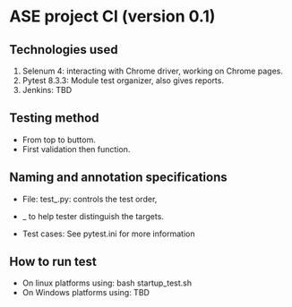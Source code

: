 # ASE project CI (version 0.1)

## Technologies used

1. Selenum 4: interacting with Chrome driver, working on Chrome pages.
2. Pytest 8.3.3: Module test organizer, also gives reports.
3. Jenkins: TBD

## Testing method

- From top to buttom.
- First validation then function.

## Naming and annotation specifications

- File: test_<NUMBER>_<NAME>_<NAME>.py: <NUMBER> controls the test order,
- <NAME>_<NAME> to help tester distinguish the targets.

- Test cases: See pytest.ini for more information

## How to run test

- On linux platforms using: bash startup_test.sh
- On Windows platforms using: TBD